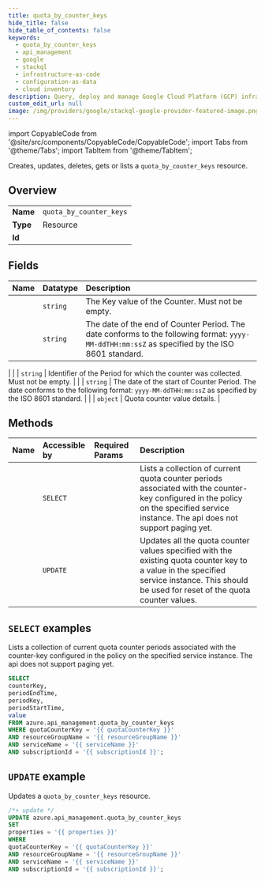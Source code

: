 ```yaml
---
title: quota_by_counter_keys
hide_title: false
hide_table_of_contents: false
keywords:
  - quota_by_counter_keys
  - api_management
  - google
  - stackql
  - infrastructure-as-code
  - configuration-as-data
  - cloud inventory
description: Query, deploy and manage Google Cloud Platform (GCP) infrastructure and resources using SQL
custom_edit_url: null
image: /img/providers/google/stackql-google-provider-featured-image.png
---
```


import CopyableCode from '@site/src/components/CopyableCode/CopyableCode';
import Tabs from '@theme/Tabs';
import TabItem from '@theme/TabItem';

Creates, updates, deletes, gets or lists a <code>quota_by_counter_keys</code> resource.

## Overview
<table><tbody>
<tr><td><b>Name</b></td><td><code>quota_by_counter_keys</code></td></tr>
<tr><td><b>Type</b></td><td>Resource</td></tr>
<tr><td><b>Id</b></td><td><CopyableCode code="azure.api_management.quota_by_counter_keys" /></td></tr>
</tbody></table>

## Fields
| Name | Datatype | Description |
|:-----|:---------|:------------|
| <CopyableCode code="counterKey" /> | `string` | The Key value of the Counter. Must not be empty. |
| <CopyableCode code="periodEndTime" /> | `string` | The date of the end of Counter Period. The date conforms to the following format: `yyyy-MM-ddTHH:mm:ssZ` as specified by the ISO 8601 standard.
 |
| <CopyableCode code="periodKey" /> | `string` | Identifier of the Period for which the counter was collected. Must not be empty. |
| <CopyableCode code="periodStartTime" /> | `string` | The date of the start of Counter Period. The date conforms to the following format: `yyyy-MM-ddTHH:mm:ssZ` as specified by the ISO 8601 standard.
 |
| <CopyableCode code="value" /> | `object` | Quota counter value details. |

## Methods
| Name | Accessible by | Required Params | Description |
|:-----|:--------------|:----------------|:------------|
| <CopyableCode code="list_by_service" /> | `SELECT` | <CopyableCode code="quotaCounterKey, resourceGroupName, serviceName, subscriptionId" /> | Lists a collection of current quota counter periods associated with the counter-key configured in the policy on the specified service instance. The api does not support paging yet. |
| <CopyableCode code="update" /> | `UPDATE` | <CopyableCode code="quotaCounterKey, resourceGroupName, serviceName, subscriptionId" /> | Updates all the quota counter values specified with the existing quota counter key to a value in the specified service instance. This should be used for reset of the quota counter values. |

## `SELECT` examples

Lists a collection of current quota counter periods associated with the counter-key configured in the policy on the specified service instance. The api does not support paging yet.


```sql
SELECT
counterKey,
periodEndTime,
periodKey,
periodStartTime,
value
FROM azure.api_management.quota_by_counter_keys
WHERE quotaCounterKey = '{{ quotaCounterKey }}'
AND resourceGroupName = '{{ resourceGroupName }}'
AND serviceName = '{{ serviceName }}'
AND subscriptionId = '{{ subscriptionId }}';
```
## `UPDATE` example

Updates a <code>quota_by_counter_keys</code> resource.

```sql
/*+ update */
UPDATE azure.api_management.quota_by_counter_keys
SET 
properties = '{{ properties }}'
WHERE 
quotaCounterKey = '{{ quotaCounterKey }}'
AND resourceGroupName = '{{ resourceGroupName }}'
AND serviceName = '{{ serviceName }}'
AND subscriptionId = '{{ subscriptionId }}';
```
